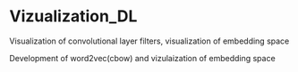 # Vizualization_DL

Visualization of convolutional layer filters, visualization of embedding space

Development of word2vec(cbow) and vizulaization of embedding space
